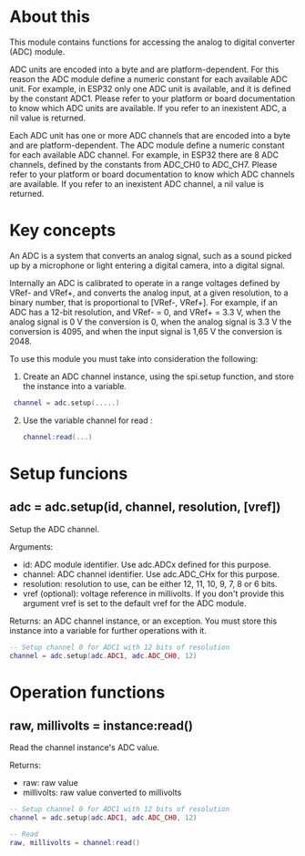 # About this

This module contains functions for accessing the analog to digital converter (ADC) module.

ADC units are encoded into a byte and are platform-dependent. For this reason the ADC module define a numeric constant for each available ADC unit. For example, in ESP32 only one ADC unit is available, and it is defined by the constant ADC1. Please refer to your platform or board documentation to know which ADC units are available. If you refer to an inexistent ADC, a nil value is returned.

Each ADC unit has one or more ADC channels that are encoded into a byte and are platform-dependent. The ADC module define a numeric constant for each available ADC channel. For example, in ESP32 there are 8 ADC channels, defined by the constants from ADC_CH0 to ADC_CH7. Please refer to your platform or board documentation to know which ADC channels are available. If you refer to an inexistent ADC channel, a nil value is returned.

# Key concepts

An ADC is a system that converts an analog signal, such as a sound picked up by a microphone or light entering a digital camera, into a digital signal.

Internally an ADC is calibrated to operate in a range voltages defined by VRef- and VRef+, and converts the analog input, at a given resolution, to a binary number, that is proportional to [VRef-, VRef+]. For example, if an ADC has a 12-bit resolution, and VRef- = 0, and VRef+ = 3.3 V, when the analog signal is 0 V the conversion is 0, when the analog signal is 3.3 V the conversion is 4095, and when the input signal is 1,65 V the conversion is 2048.

To use this module you must take into consideration the following:

1. Create an ADC channel instance, using the spi.setup function, and store the instance into a variable.

  ```lua
   channel = adc.setup(.....)
   ```

2. Use the variable channel for read :

   ```lua
   channel:read(...)
   ```

# Setup funcions

## adc = adc.setup(id, channel, resolution, [vref])

Setup the ADC channel.

Arguments:

* id: ADC module identifier. Use adc.ADCx defined for this purpose.
* channel: ADC channel identifier. Use adc.ADC_CHx for this purpose.
* resolution: resolution to use, can be either 12, 11, 10, 9, 7, 8 or 6 bits.
* vref (optional): voltage reference in millivolts. If you don't provide this argument vref is set to the default vref for the ADC module.

Returns: an ADC channel instance, or an exception. You must store this instance into a variable for further operations with it.

```lua
-- Setup channel 0 for ADC1 with 12 bits of resolution
channel = adc.setup(adc.ADC1, adc.ADC_CH0, 12)
```

# Operation functions

## raw, millivolts = instance:read()

Read the channel instance's ADC value.

Returns:

* raw: raw value
* millivolts: raw value converted to millivolts 

```lua
-- Setup channel 0 for ADC1 with 12 bits of resolution
channel = adc.setup(adc.ADC1, adc.ADC_CH0, 12)

-- Read
raw, millivolts = channel:read()
```